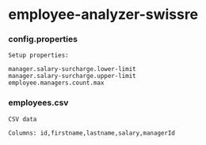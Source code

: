 # employee-analyzer-swissre

### config.properties

    Setup properties:

    manager.salary-surcharge.lower-limit
    manager.salary-surcharge.upper-limit
    employee.managers.count.max

### employees.csv

    CSV data

    Columns: id,firstname,lastname,salary,managerId
    